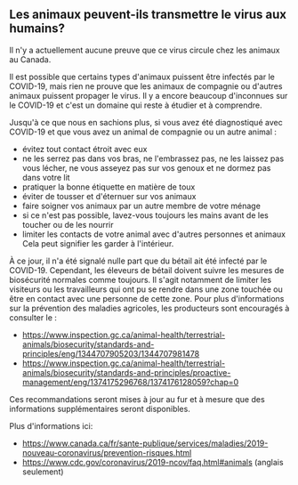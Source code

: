 ## Les animaux peuvent-ils transmettre le virus aux humains?

Il n'y a actuellement aucune preuve que ce virus circule chez les animaux au Canada.

Il est possible que certains types d'animaux puissent être infectés par le COVID-19, mais rien ne prouve que les animaux de compagnie ou d'autres animaux puissent propager le virus. Il y a encore beaucoup d'inconnues sur le COVID-19 et c'est un domaine qui reste à étudier et à comprendre.

Jusqu'à ce que nous en sachions plus, si vous avez été diagnostiqué avec COVID-19 et que vous avez un animal de compagnie ou un autre animal :

- évitez tout contact étroit avec eux
- ne les serrez pas dans vos bras, ne l'embrassez pas, ne les laissez pas vous lécher, ne vous asseyez pas sur vos genoux et ne dormez pas dans votre lit
- pratiquer la bonne étiquette en matière de toux
- éviter de tousser et d'éternuer sur vos animaux
- faire soigner vos animaux par un autre membre de votre ménage
- si ce n'est pas possible, lavez-vous toujours les mains avant de les toucher ou de les nourrir
- limiter les contacts de votre animal avec d'autres personnes et animaux
  Cela peut signifier les garder à l'intérieur.

À ce jour, il n'a été signalé nulle part que du bétail ait été infecté par le COVID-19. Cependant, les éleveurs de bétail doivent suivre les mesures de biosécurité normales comme toujours. Il s'agit notamment de limiter les visiteurs ou les travailleurs qui ont pu se rendre dans une zone touchée ou être en contact avec une personne de cette zone. Pour plus d'informations sur la prévention des maladies agricoles, les producteurs sont encouragés à consulter le :

- https://www.inspection.gc.ca/animal-health/terrestrial-animals/biosecurity/standards-and-principles/eng/1344707905203/1344707981478
- https://www.inspection.gc.ca/animal-health/terrestrial-animals/biosecurity/standards-and-principles/proactive-management/eng/1374175296768/1374176128059?chap=0

Ces recommandations seront mises à jour au fur et à mesure que des informations supplémentaires seront disponibles.

Plus d'informations ici:

- https://www.canada.ca/fr/sante-publique/services/maladies/2019-nouveau-coronavirus/prevention-risques.html
- https://www.cdc.gov/coronavirus/2019-ncov/faq.html#animals (anglais seulement)
